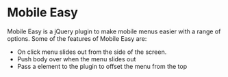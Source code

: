 Mobile Easy
=========

Mobile Easy is a jQuery plugin to make mobile menus easier with a range of options. Some of the features of Mobile Easy are:
  - On click menu slides out from the side of the screen.
  - Push body over when the menu slides out
  - Pass a element to the plugin to offset the menu from the top